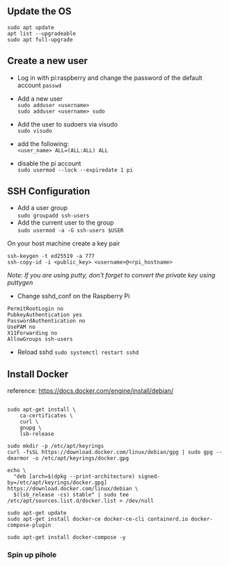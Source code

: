 ## Update the OS  

`sudo apt update`  
`apt list --upgradeable`  
`sudo apt full-upgrade`  

## Create a new user

- Log in with pi:raspberry and change the password of the default account
`passwd`  

- Add a new user  
`sudo adduser <username>`  
`sudo adduser <username> sudo `  

- Add the user to sudoers via visudo  
`sudo visudo`  
- add the following:  
`<user_name> ALL=(ALL:ALL) ALL`  

- disable the pi account  
`sudo usermod --lock --expiredate 1 pi`

## SSH Configuration

- Add a user group  
`sudo groupadd ssh-users`  
- Add the current user to the group  
`sudo usermod -a -G ssh-users $USER`  


On your host machine create a key pair  
```
ssh-keygen -t ed25519 -a 777
ssh-copy-id -i <public_key> <username>@<rpi_hostname>
```  
_Note: If you are using putty, don't forget to convert the private key using puttygen_  


- Change sshd_conf on the Raspberry Pi
```
PermitRootLogin no
PubkeyAuthentication yes
PasswordAuthentication no
UsePAM no
X11Forwarding no
AllowGroups ssh-users
```
- Reload sshd
`sudo systemctl restart sshd`

## Install Docker

reference: https://docs.docker.com/engine/install/debian/  

```sudo apt-get update

sudo apt-get install \
    ca-certificates \
    curl \
    gnupg \
    lsb-release
```    

```
sudo mkdir -p /etc/apt/keyrings
curl -fsSL https://download.docker.com/linux/debian/gpg | sudo gpg --dearmor -o /etc/apt/keyrings/docker.gpg
``` 

```
echo \
  "deb [arch=$(dpkg --print-architecture) signed-by=/etc/apt/keyrings/docker.gpg] https://download.docker.com/linux/debian \
  $(lsb_release -cs) stable" | sudo tee /etc/apt/sources.list.d/docker.list > /dev/null
```
  
```  
sudo apt-get update
sudo apt-get install docker-ce docker-ce-cli containerd.io docker-compose-plugin
```

```
sudo apt-get install docker-compose -y
```

### Spin up pihole  

